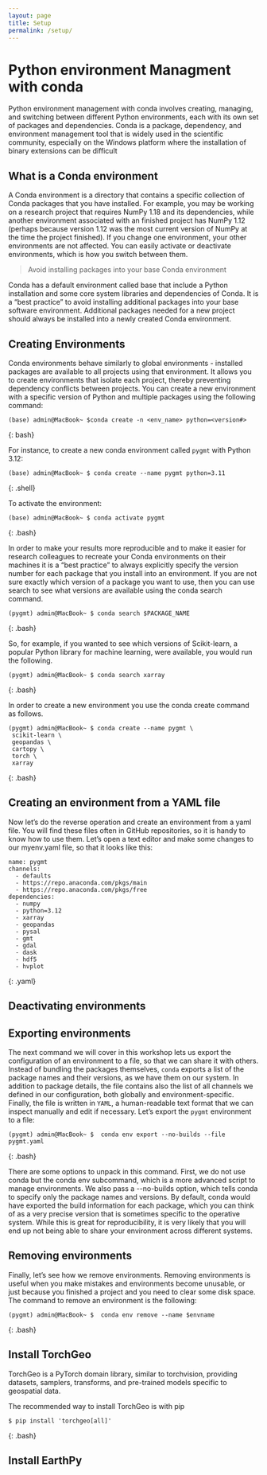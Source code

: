 ```yaml
---
layout: page
title: Setup
permalink: /setup/
---
```


# Python environment Managment with conda

Python environment management with conda involves creating, managing, and switching between different Python environments, each with its own set of packages and dependencies. Conda is a package, dependency, and environment management tool that is widely used in the scientific community, especially on the Windows platform where the installation of binary extensions can be difficult

## What is a Conda environment

A Conda environment is a directory that contains a specific collection of Conda packages that you have installed. For example, you may be working on a research project that requires NumPy 1.18 and its dependencies, while another environment associated with an finished project has NumPy 1.12 (perhaps because version 1.12 was the most current version of NumPy at the time the project finished). If you change one environment, your other environments are not affected. You can easily activate or deactivate environments, which is how you switch between them.

> Avoid installing packages into your base Conda environment

Conda has a default environment called base that include a Python installation and some core system libraries and dependencies of Conda. It is a “best practice” to avoid installing additional packages into your base software environment. Additional packages needed for a new project should always be installed into a newly created Conda environment.


## Creating Environments


Conda environments behave similarly to global environments - installed packages are available to all projects using that environment. It allows you to create environments that isolate each project, thereby preventing dependency conflicts between projects. You can create a new environment with a specific version of Python and multiple packages using the following command:

~~~
(base) admin@MacBook~ $conda create -n <env_name> python=<version#> 
~~~
{: bash}

For instance, to create a new conda environment called `pygmt` with Python 3.12:

~~~
(base) admin@MacBook~ $ conda create --name pygmt python=3.11
~~~
{: .shell}

To activate the environment:

~~~
(base) admin@MacBook~ $ conda activate pygmt
~~~
{: .bash}



In order to make your results more reproducible and to make it easier for research colleagues to recreate your Conda environments on their machines it is a “best practice” to always explicitly specify the version number for each package that you install into an environment. If you are not sure exactly which version of a package you want to use, then you can use search to see what versions are available using the conda search command.


~~~
(pygmt) admin@MacBook~ $ conda search $PACKAGE_NAME
~~~
{: .bash}

So, for example, if you wanted to see which versions of Scikit-learn, a popular Python library for machine learning, were available, you would run the following.


~~~
(pygmt) admin@MacBook~ $ conda search xarray
~~~
{: .bash}

In order to create a new environment you use the conda create command as follows.


~~~
(pygmt) admin@MacBook~ $ conda create --name pygmt \
 scikit-learn \
 geopandas \
 cartopy \
 torch \
 xarray

~~~
{: .bash}

## Creating an environment from a YAML file

Now let’s do the reverse operation and create an environment from a yaml file. You will find these files often in GitHub repositories, so it is handy to know how to use them. Let’s open a text editor and make some changes to our myenv.yaml file, so that it looks like this:

~~~
name: pygmt
channels:
  - defaults
  - https://repo.anaconda.com/pkgs/main
  - https://repo.anaconda.com/pkgs/free
dependencies:
  - numpy
  - python=3.12
  - xarray
  - geopandas
  - pysal
  - gmt
  - gdal
  - dask
  - hdf5
  - hvplot
~~~
{: .yaml}

## Deactivating environments

## Exporting environments

The next command we will cover in this workshop lets us export the configuration of an environment to a file, so that we can share it with others. Instead of bundling the packages themselves, `conda` exports a list of the package names and their versions, as we have them on our system. In addition to package details, the file contains also the list of all channels we defined in our configuration, both globally and environment-specific. Finally, the file is written in `YAML`, a human-readable text format that we can inspect manually and edit if necessary. Let’s export the `pygmt` environment to a file:

~~~
(pygmt) admin@MacBook~ $  conda env export --no-builds --file pygmt.yaml
~~~
{: .bash}

There are some options to unpack in this command. First, we do not use conda but the conda env subcommand, which is a more advanced script to manage environments. We also pass a --no-builds option, which tells conda to specify only the package names and versions. By default, conda would have exported the build information for each package, which you can think of as a very precise version that is sometimes specific to the operative system. While this is great for reproducibility, it is very likely that you will end up not being able to share your environment across different systems.

## Removing environments

Finally, let’s see how we remove environments. Removing environments is useful when you make mistakes and environments become unusable, or just because you finished a project and you need to clear some disk space. The command to remove an environment is the following:

~~~
(pygmt) admin@MacBook~ $  conda env remove --name $envname
~~~
{: .bash}

## Install TorchGeo

TorchGeo is a PyTorch domain library, similar to torchvision, providing datasets, samplers, transforms, and pre-trained models specific to geospatial data.

The recommended way to install TorchGeo is with pip

~~~
$ pip install 'torchgeo[all]'
~~~
{: .bash}

## Install EarthPy



